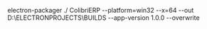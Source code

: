 electron-packager ./ ColibriERP --platform=win32 --x=64 --out D:\ELECTRONPROJECTS\BUILDS --app-version 1.0.0 --overwrite